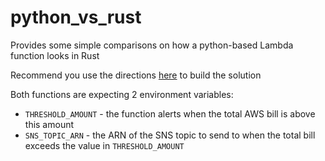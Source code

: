 # python_vs_rust
Provides some simple comparisons on how a python-based Lambda function looks in Rust

Recommend you use the directions [here](https://github.com/awslabs/aws-lambda-rust-runtime) to build the solution

Both functions are expecting 2 environment variables:
- `THRESHOLD_AMOUNT` - the function alerts when the total AWS bill is above this amount
- `SNS_TOPIC_ARN` - the ARN of the SNS topic to send to when the total bill exceeds the value in `THRESHOLD_AMOUNT`
